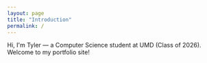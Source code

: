 ```yaml
---
layout: page
title: "Introduction"
permalink: /
---
```

Hi, I'm Tyler — a Computer Science student at UMD (Class of 2026).  
Welcome to my portfolio site!
